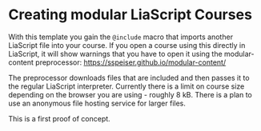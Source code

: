 <!--
author:   Sebastian Speiser
email:    sebastian.speiser@hft-stuttgart
version:  0.1.0
language: en
narrator: US English Female

comment:  This template composes LiaScript courses from individual files.
          After using the preprocessor this template is removed.
          

@include
Test
<script style="width: 100%; display: block" run-once="true" modify="false">
console.log('whe')
    // Get the URL of the course
    const importingDoc = window.location.search.slice(1);
    const modularUrl = 'https://sspeiser.github.io/modular-content/index.html?' + encodeURIComponent(importingDoc)
    send.liascript(`
        This is a LiaScript course using the modular-content extension.
        To properly load this course, please use https://sspeiser.github.io/modular-content/ or directly [click here](${modularUrl}).
    `)
</script>
@end
-->

# Creating modular LiaScript Courses

With this template you gain the `@include` macro that imports another LiaScript file into your course.
If you open a course using this directly in LiaScript, it will show warnings that you have to open it using the modular-content preprocessor: https://sspeiser.github.io/modular-content/

The preprocessor downloads files that are included and then passes it to the regular LiaScript interpreter.
Currently there is a limit on course size depending on the browser you are using - roughly 8 kB.
There is a plan to use an anonymous file hosting service for larger files.

This is a first proof of concept.
